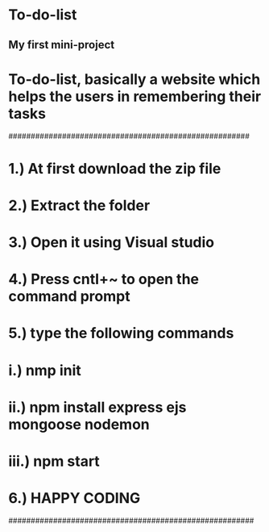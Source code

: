 # To-do-list
## My first mini-project


# To-do-list, basically a website which helps the users in remembering their tasks


 ######################################################
#                                                     #
# 1.) At first download the zip file                  #
# 2.) Extract the folder                              #
# 3.) Open it using Visual studio                     #
# 4.) Press cntl+~ to open the command prompt         # 
# 5.) type the following commands                     #
#    i.) nmp init                                     #
#    ii.) npm install express ejs mongoose nodemon    #
#    iii.) npm start                                  #
# 6.) HAPPY CODING                                    #
#######################################################
